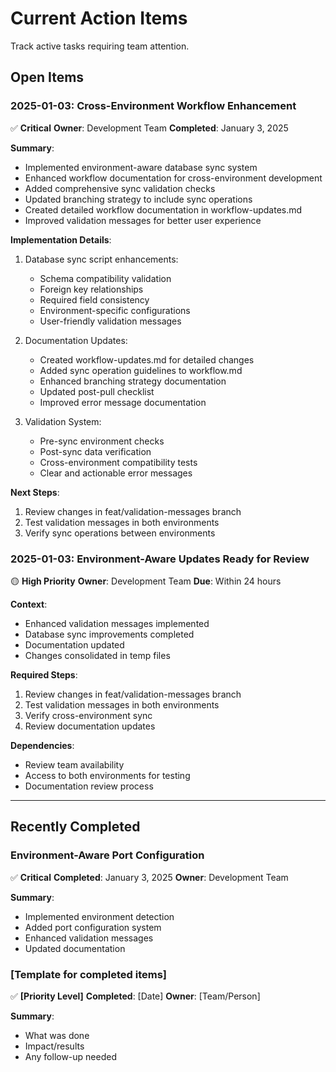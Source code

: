 # Current Action Items

Track active tasks requiring team attention.

## Open Items

### 2025-01-03: Cross-Environment Workflow Enhancement
✅ **Critical**
**Owner**: Development Team
**Completed**: January 3, 2025

**Summary**:
- Implemented environment-aware database sync system
- Enhanced workflow documentation for cross-environment development
- Added comprehensive sync validation checks
- Updated branching strategy to include sync operations
- Created detailed workflow documentation in workflow-updates.md
- Improved validation messages for better user experience

**Implementation Details**:
1. Database sync script enhancements:
   - Schema compatibility validation
   - Foreign key relationships
   - Required field consistency
   - Environment-specific configurations
   - User-friendly validation messages

2. Documentation Updates:
   - Created workflow-updates.md for detailed changes
   - Added sync operation guidelines to workflow.md
   - Enhanced branching strategy documentation
   - Updated post-pull checklist
   - Improved error message documentation

3. Validation System:
   - Pre-sync environment checks
   - Post-sync data verification
   - Cross-environment compatibility tests
   - Clear and actionable error messages

**Next Steps**:
1. Review changes in feat/validation-messages branch
2. Test validation messages in both environments
3. Verify sync operations between environments

### 2025-01-03: Environment-Aware Updates Ready for Review
🟡 **High Priority**
**Owner**: Development Team
**Due**: Within 24 hours

**Context**:
- Enhanced validation messages implemented
- Database sync improvements completed
- Documentation updated
- Changes consolidated in temp files

**Required Steps**:
1. Review changes in feat/validation-messages branch
2. Test validation messages in both environments
3. Verify cross-environment sync
4. Review documentation updates

**Dependencies**:
- Review team availability
- Access to both environments for testing
- Documentation review process

---

## Recently Completed

### Environment-Aware Port Configuration
✅ **Critical**
**Completed**: January 3, 2025
**Owner**: Development Team

**Summary**:
- Implemented environment detection
- Added port configuration system
- Enhanced validation messages
- Updated documentation

### [Template for completed items]
✅ **[Priority Level]**
**Completed**: [Date]
**Owner**: [Team/Person]

**Summary**:
- What was done
- Impact/results
- Any follow-up needed